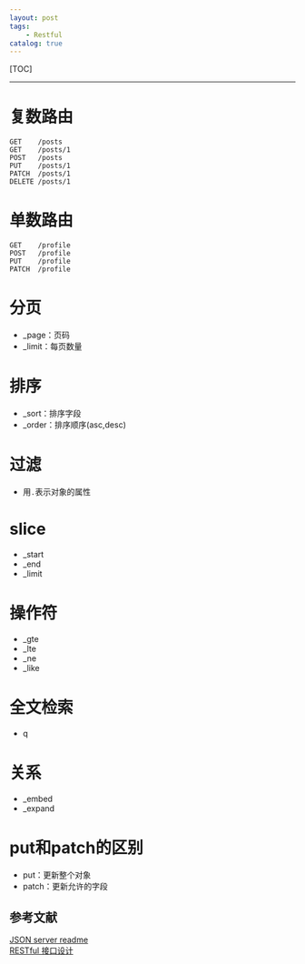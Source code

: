 ```yaml
---
layout: post
tags: 
    - Restful
catalog: true
---
```


[TOC]

---

# 复数路由

```
GET    /posts
GET    /posts/1
POST   /posts
PUT    /posts/1
PATCH  /posts/1
DELETE /posts/1
```

# 单数路由

```
GET    /profile
POST   /profile
PUT    /profile
PATCH  /profile
```

# 分页

- _page：页码
- _limit：每页数量

# 排序

- _sort：排序字段
- _order：排序顺序(asc,desc)

# 过滤
- 用`.`表示对象的属性

# slice
- _start
- _end
- _limit

# 操作符

- _gte
- _lte
- _ne
- _like

# 全文检索

- q

# 关系

- _embed
- _expand

# put和patch的区别

- put：更新整个对象
- patch：更新允许的字段



## 参考文献
[JSON server readme](https://github.com/typicode/json-server)<br>
[RESTful 接口设计](https://housanpai.com/articles/3)